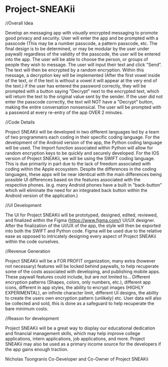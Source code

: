 # Project-SNEAKii

//Overall Idea

Develop an messaging app with *visually* encrypted messaging to promote good privacy and security. User will enter the app and be prompted with a passcode (This may be a number passcode, a pattern passcode, etc. The final design is to be determined, or may be modular by the user under paywall) regardless of the validity of the passcode, the user will be entered into the app. The user will be able to choose the person, or groups of people they wish to message. The user will input their text and click "Send". The text will then be encrypted by a random encryption. Within this message, a decryption key will be implemented (After the first vowel inside of the text, or if the text is without a vowel it will appear at the very end of the text.) if the user has entered the password correctly, they will be prompted with a button saying "Decrypt" next to the encrypted text, which will return the text to the original value sent by the sender. If the user did not enter the passcode correctly, the text will NOT have a "Decrypt" button, making the entire conversation nonsensical. The user will be prompted with a password at every re-entry of the app OVER 2 minutes.

//Code Details

Project SNEAKii will be developed in two different languages led by a team of two programmers each coding in their specific coding language. For the development of the Android version of the app, the Python coding language will be used. The Import function associated within Python will allow for random encryption keys to be quickly and securely developed. For the IOS version of Project SNEAKii, we will be using the SWIFT coding language. This is due primarily in part due to the lack of freedom associated with coding within the Apple ecosystem. Despite the differences in the coding languages, these apps will be near identical with the main differences being possible UI differences based on the features associated with the respective phones. (e.g. many Android phones have a built in "back-button" which will eliminate the need for an integrated back button within the Android version of the application.)

//UI Development

The UI for Project SNEAKii will be prototyped, designed, edited, reviewed, and finalized within the Figma (https://www.figma.com/) UI/UX designer. After the finalization of the UI/UX of the app, the style will then be exported into both the SWIFT and Python code. Figma will be used due to the relative ease as opposed to intricately designing every aspect of Project SNEAKii within the code ourselves.

//Revenue Generation

Project SNEAKii will be a FOR PROFIT organization, many extra (however not necessary) features will be locked behind paywalls, to help recuperate some of the costs associated with developing, and publishing mobile apps. These paywall features could include, but are not limited to... Different encryption patterns (Shapes, colors, only numbers, etc.), different app icons, different in app styles, the ability to encrypt images (HIGHLY EXPERIMENTAL), an infinite character limit, different UI designs, the ability to create the users own encryption pattern (unlikely) etc. User data will also be collected and sold, this is done as a safeguard to help recuperate the bare minimum costs.

//Reason for development

Project SNEAKii will be a great way to display our educational dedication and financial management skills, which may help improve college applications, intern applications, job applications, and more. Project SNEAKii may also be used as a primary income source for the developers if the app gains enough traction.


Nicholas Tsongranis 
Co-Developer and Co-Owner of Project SNEAKii
